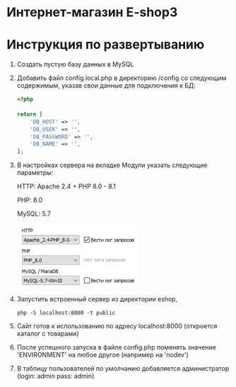 # Интернет-магазин E-shop3

# Инструкция по развертыванию

1. Создать пустую базу данных в MySQL
2. Добавить файл config.local.php в директорию /config со следующим содержимым,
   указав свои данные для подключения к БД:
    ```php
    <?php
    
    return [
        'DB_HOST' => '',
        'DB_USER' => '',
        'DB_PASSWORD' => '',
        'DB_NAME' => '',
    ];
    ```

3. В настройках сервера на вкладке Модули указать следующие параметры:

   HTTP: Apache 2.4 + PHP 8.0 - 8.1

   PHP: 8.0

   MySQL: 5.7

   ![img.png](img.png)

4. Запустить встроенный сервер из директории eshop,
   ```
   php -S localhost:8000 -t public
   ```
   
5. Сайт готов к использованию по адресу localhost:8000 (откроется каталог с товарами)

6. После успешного запуска в файле config.php поменять значение 'ENVIRONMENT' на любое другое (например на 'nodev')

7. В таблицу пользователей по умолчанию добавляется администратор (login: admin pass: admin)
